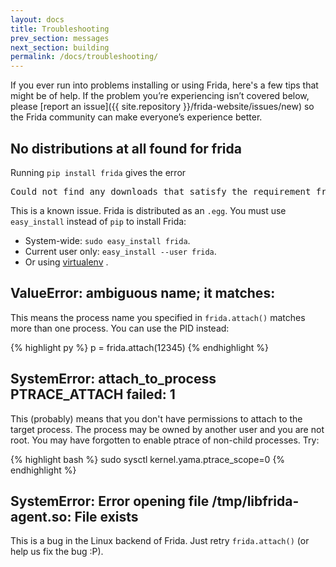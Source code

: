 ```yaml
---
layout: docs
title: Troubleshooting
prev_section: messages
next_section: building
permalink: /docs/troubleshooting/
---
```


If you ever run into problems installing or using Frida, here's a few tips
that might be of help. If the problem you’re experiencing isn’t covered below,
please [report an issue]({{ site.repository }}/frida-website/issues/new) so the
Frida community can make everyone’s experience better.

## No distributions at all found for frida

Running ``pip install frida`` gives the error
<pre>Could not find any downloads that satisfy the requirement frida</pre>

This is a known issue. Frida is distributed as an `.egg`. You must use
`easy_install` instead of `pip` to install Frida:
 * System-wide: `sudo easy_install frida`.
 * Current user only: `easy_install --user frida`.
 * Or using [virtualenv](http://www.virtualenv.org/en/latest/) .

## ValueError: ambiguous name; it matches:

This means the process name you specified in `frida.attach()` matches more than
one process. You can use the PID instead:

{% highlight py %}
p = frida.attach(12345)
{% endhighlight %}

## SystemError: attach_to_process PTRACE_ATTACH failed: 1

This (probably) means that you don't have permissions to attach to the target
process. The process may be owned by another user and you are not root. You may
have forgotten to enable ptrace of non-child processes. Try:

{% highlight bash %}
sudo sysctl kernel.yama.ptrace_scope=0
{% endhighlight %}

## SystemError: Error opening file /tmp/libfrida-agent.so: File exists

This is a bug in the Linux backend of Frida. Just retry `frida.attach()` (or
help us fix the bug :P).
